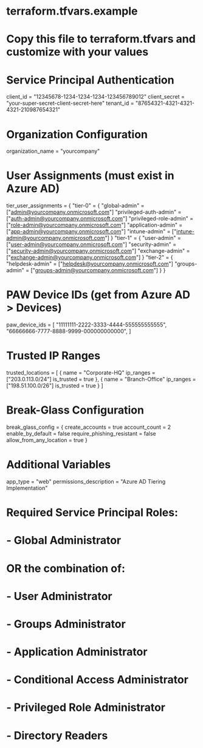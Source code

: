 # terraform.tfvars.example
# Copy this file to terraform.tfvars and customize with your values

# Service Principal Authentication
client_id     = "12345678-1234-1234-1234-123456789012"
client_secret = "your-super-secret-client-secret-here"
tenant_id     = "87654321-4321-4321-4321-210987654321"

# Organization Configuration
organization_name = "yourcompany"

# User Assignments (must exist in Azure AD)
tier_user_assignments = {
  "tier-0" = {
    "global-admin"           = ["admin@yourcompany.onmicrosoft.com"]
    "privileged-auth-admin"  = ["auth-admin@yourcompany.onmicrosoft.com"]
    "privileged-role-admin"  = ["role-admin@yourcompany.onmicrosoft.com"]
    "application-admin"      = ["app-admin@yourcompany.onmicrosoft.com"]
    "intune-admin"           = ["intune-admin@yourcompany.onmicrosoft.com"]
  }
  "tier-1" = {
    "user-admin"     = ["user-admin@yourcompany.onmicrosoft.com"]
    "security-admin" = ["security-admin@yourcompany.onmicrosoft.com"]
    "exchange-admin" = ["exchange-admin@yourcompany.onmicrosoft.com"]
  }
  "tier-2" = {
    "helpdesk-admin" = ["helpdesk@yourcompany.onmicrosoft.com"]
    "groups-admin"   = ["groups-admin@yourcompany.onmicrosoft.com"]
  }
}

# PAW Device IDs (get from Azure AD > Devices)
paw_device_ids = [
  "11111111-2222-3333-4444-555555555555",
  "66666666-7777-8888-9999-000000000000",
]

# Trusted IP Ranges
trusted_locations = [
  {
    name       = "Corporate-HQ"
    ip_ranges  = ["203.0.113.0/24"]
    is_trusted = true
  },
  {
    name       = "Branch-Office"
    ip_ranges  = ["198.51.100.0/26"]
    is_trusted = true
  }
]

# Break-Glass Configuration
break_glass_config = {
  create_accounts           = true
  account_count            = 2
  enable_by_default        = false
  require_phishing_resistant = false
  allow_from_any_location  = true
}

# Additional Variables
app_type                = "web"
permissions_description = "Azure AD Tiering Implementation"

# Required Service Principal Roles:
# - Global Administrator
# OR the combination of:
# - User Administrator
# - Groups Administrator
# - Application Administrator
# - Conditional Access Administrator
# - Privileged Role Administrator
# - Directory Readers